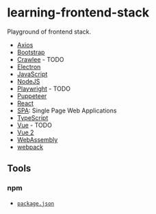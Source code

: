 # learning-frontend-stack
Playground of frontend stack.

- [Axios](./axios/README.md)
- [Bootstrap](./bootstrap/README.md)
- [Crawlee](./crawlee/README.md) - TODO
- [Electron](./electron/README.md)
- [JavaScript](./javascript/README.md)
- [NodeJS](./nodejs/README.md)
- [Playwright](./playwright/README.md) - TODO
- [Puppeteer](./puppeteer/README.md)
- [React](./react/README.md)
- [SPA](./spa/README.md): Single Page Web Applications
- [TypeScript](./typescript/typescript.md)
- [Vue](./vue/README.md) - TODO
- [Vue 2](./vue2/README.md)
- [WebAssembly](./webassembly/README.md)
- [webpack](./webpack/README.md)

## Tools

### npm
* [`package.json`](https://docs.npmjs.com/cli/v11/configuring-npm/package-json)
